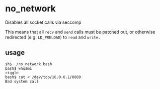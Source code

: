 # no_network

Disables all socket calls via seccomp

This means that all `recv` and `send` calls must be patched out, or otherwise redirected (e.g. `LD_PRELOAD`) to `read` and `write.`

## usage

```
sh$ ./no_network bash
bash$ whoami
riggle
bash$ cat < /dev/tcp/10.0.0.1/8080
Bad system call
```
